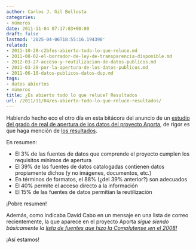```yaml
---
author: Carlos J. Gil Bellosta
categories:
- números
date: 2011-11-04 07:17:03+00:00
draft: false
lastmod: '2025-04-06T18:55:16.194390'
related:
- 2011-10-28-c2bfes-abierto-todo-lo-que-reluce.md
- 2011-08-02-el-borrador-de-ley-de-transparencia-disponible.md
- 2012-03-27-acceso-y-reutilizacion-de-datos-publicos.md
- 2011-03-28-por-la-apertura-de-los-datos-publicos.md
- 2011-06-10-datos-publicos-datos-dup.md
tags:
- datos abiertos
- números
title: ¿Es abierto todo lo que reluce? Resultados
url: /2011/11/04/es-abierto-todo-lo-que-reluce-resultados/
---
```


Habiendo hecho eco el otro día en esta bitácora del anuncio de un [estudio del grado de real de apertura de los datos del proyecto Aporta](http://www.datanalytics.com/2011/10/28/es-abierto-todo-lo-que-reluce/), de rigor es que haga mención de [los resultados](http://amedioentender.blogspot.com/2011/11/el-proyecto-aporta-se-queda-al-3.html).

En resumen:

* El 3% de las fuentes de datos que comprende el proyecto cumplen los requisitos mínimos de apertura
* El 39% de las fuentes de datos catalogadas contienen datos propiamente dichos (y no imágenes, documentos, etc.)
* En términos de formatos, el 88% (¿del 39% anterior?) son adecuados
* El 40% permite el acceso directo a la información
* El 15% de las fuentes de datos permitían la reutilización

¡Pobre resumen!


Además, como indicaba David Cabo en un mensaje en una lista de correo recientemente, la que aparece en el proyecto Aporta _sigue siendo básicamente la [lista de fuentes que hizo la Complutense ¡en el 2008!](http://multidoc.rediris.es/ppo/index.php?option=com_content&task=blogsection&id=5&Itemid=66)_

¡Así estamos!